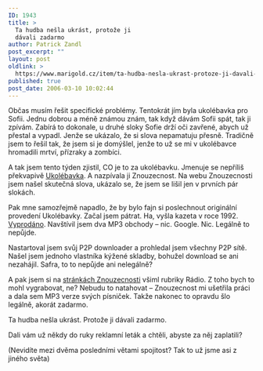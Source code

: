 ```yaml
---
ID: 1943
title: >
  Ta hudba nešla ukrást, protože ji
  dávali zadarmo
author: Patrick Zandl
post_excerpt: ""
layout: post
oldlink: >
  https://www.marigold.cz/item/ta-hudba-nesla-ukrast-protoze-ji-davali-zadarmo
published: true
post_date: 2006-03-10 10:02:44
---
```

<p>Občas musím řešit specifické problémy. Tentokrát jím byla ukolébavka pro Sofii. Jednu dobrou a méně známou znám, tak když dávám Sofii spát, tak ji zpívám. Zabírá to dokonale, u druhé sloky Sofie drží oči zavřené, abych už přestal a vypadl. Jenže se ukázalo, že si slova nepamatuju přesně. Tradičně jsem to řešil tak, že jsem si je domýšlel, jenže to už se mi v ukolébavce hromadili mrtví, přízraky a zombíci. </p>

<p>A tak jsem tento týden zjistil, CO je to za ukolébavku. Jmenuje se nepříliš překvapivě <a href="http://www.znc.cz/texty/loutxt.htm">Ukolébavka</a>. A nazpívala ji Znouzecnost. Na webu Znouzecnosti jsem našel skutečná slova, ukázalo se, že jsem se lišil jen v prvních pár slokách. </p>

<p>Pak mne samozřejmě napadlo, že by bylo fajn si poslechnout originální provedení Ukolébavky. Začal jsem pátrat. Ha, vyšla kazeta v roce 1992. <a href="http://www.bontonland.cz/hudba/rockpop/Ukolebavky-pro-nevhodne-loutky-137927.html">Vyprodáno</a>. Navštívil jsem dva MP3 obchody – nic. Google. Nic. Legálně to nepůjde.  </p>

<p>Nastartoval jsem svůj P2P downloader a prohledal jsem všechny P2P sítě. Našel jsem jednoho vlastníka kýžené skladby, bohužel download se ani nezahájil. Safra, to to nepůjde ani nelegálně?</p>

<p>A pak jsem si na <a href="http://www.znc.cz">stránkách Znouzecnosti</a> všiml rubriky Rádio. Z toho bych to mohl vygrabovat, ne? Nebudu to natahovat – Znouzecnost mi ušetřila práci a dala sem MP3 verze svých písniček. Takže nakonec to opravdu šlo legálně, akorát zadarmo. </p>

<p>Ta hudba nešla ukrást. Protože ji dávali zadarmo. </p>

<p>Dali vám už někdy do ruky reklamní leták a chtěli, abyste za něj zaplatili?</p>

<p>(Nevidíte mezi dvěma posledními větami spojitost? Tak to už jsme asi z jiného světa)
</p>

